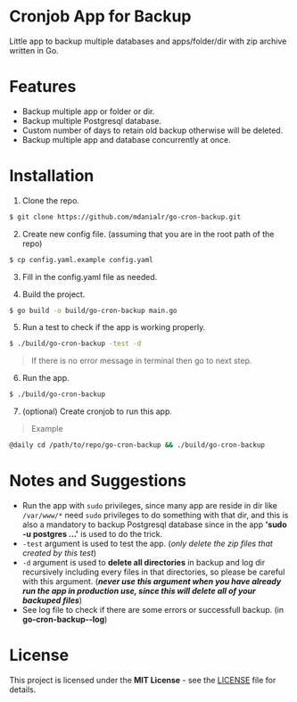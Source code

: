# Cronjob App for Backup
Little app to backup multiple databases and apps/folder/dir with zip archive written in Go.

# Features
* Backup multiple app or folder or dir.
* Backup multiple Postgresql database.
* Custom number of days to retain old backup otherwise will be deleted.
* Backup multiple app and database concurrently at once.


# Installation
1. Clone the repo.
```sh
$ git clone https://github.com/mdanialr/go-cron-backup.git
```

2. Create new config file. (assuming that you are in the root path of the repo)
```sh
$ cp config.yaml.example config.yaml
```

3. Fill in the config.yaml file as needed.

4. Build the project.
```sh
$ go build -o build/go-cron-backup main.go
```

5. Run a test to check if the app is working properly.
```sh
$ ./build/go-cron-backup -test -d
```
> If there is no error message in terminal then go to next step.

6. Run the app.
```sh
$ ./build/go-cron-backup
```

7. (optional) Create cronjob to run this app.
> Example
```sh
@daily cd /path/to/repo/go-cron-backup && ./build/go-cron-backup
```

# Notes and Suggestions
* Run the app with `sudo` privileges, since many app are reside in dir like `/var/www/*` need `sudo` privileges to do something with that dir, and this is also a mandatory to backup Postgresql database since in the app **'sudo -u postgres ...'** is used to do the trick.
* `-test` argument is used to test the app. (*only delete the zip files that created by this test*)
* `-d` argument is used to **delete all directories** in backup and log dir recursively including every files in that directories, so please be careful with this argument. (**_never use this argument when you have already run the app in production use, since this will delete all of your backuped files_**)
* See log file to check if there are some errors or successfull backup. (in **go-cron-backup--log**)

# License
This project is licensed under the **MIT License** - see the [LICENSE](LICENSE "LICENSE") file for details.